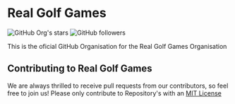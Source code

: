 # Real Golf Games


![GitHub Org's stars](https://img.shields.io/github/stars/realgolf?style=for-the-badge&color=goldenrod) ![GitHub followers](https://img.shields.io/github/followers/realgolf?style=for-the-badge)



This is the oficial GitHub Organisation for the Real Golf Games Organisation

## Contributing to Real Golf Games

We are always thrilled to receive pull requests from our contributors, so feel free to join us! Please only contribute to Repository's with an [MIT License](https://github.com/search?q=org%3Arealgolf++license%3Amit+&type=repositories)

